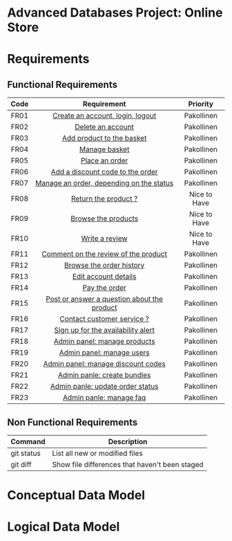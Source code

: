 # Advanced Databases Project: Online Store

# Requirements

## Functional Requirements

| Code | Requirement | Priority |
| :-: | :-: | :-: |
| FR01 | [ Create an account, login, logout ](../liitteet/f1_login.md) | Pakollinen |
| FR02 | [ Delete an account ](../liitteet/f1_login.md) | Pakollinen |
| FR03 | [ Add product to the basket ](../liitteet/f2_tools.md) | Pakollinen |
| FR04 | [ Manage basket ](../liitteet/f2_tools.md) | Pakollinen |
| FR05 | [ Place an order ](../liitteet/f3_delete_account.md) | Pakollinen |
| FR06 | [ Add a discount code to the order ](../liitteet/f3_delete_account.md) | Pakollinen |
| FR07 | [ Manage an order, depending on the status ](../liitteet/f3_delete_account.md) | Pakollinen |
| FR08 | [ Return the product ? ](../liitteet/f4_rating.md) | Nice to Have |
| FR09 | [ Browse the products ](../liitteet/f4_rating.md) | Nice to Have |
| FR10 | [ Write a review ](../liitteet/f5_comment.md) | Nice to Have |
| FR11 | [ Comment on the review of the product ](../liitteet/f6_rentatool.md) | Pakollinen |
| FR12 | [ Browse the order history ](../liitteet/f7_returntool.md) | Pakollinen |
| FR13 | [ Edit account details ](../liitteet/f7_returntool.md) | Pakollinen |
| FR14 | [ Pay the order ](../liitteet/f7_returntool.md) | Pakollinen |
| FR15 | [ Post or answer a question about the product ](../liitteet/f7_returntool.md) | Pakollinen |
| FR16 | [ Contact customer service ? ](../liitteet/f7_returntool.md) | Pakollinen |
| FR17 | [ Sign up for the availability alert ](../liitteet/f7_returntool.md) | Pakollinen |
| FR18 | [ Admin panel: manage products ](../liitteet/f7_returntool.md) | Pakollinen |
| FR19 | [ Admin panel: manage users ](../liitteet/f7_returntool.md) | Pakollinen |
| FR20 | [ Admin panel: manage discount codes ](../liitteet/f7_returntool.md) | Pakollinen |
| FR21 | [ Admin panle: create bundles ](../liitteet/f7_returntool.md) | Pakollinen |
| FR22 | [ Admin panle: update order status ](../liitteet/f7_returntool.md) | Pakollinen |
| FR23 | [ Admin panle: manage faq ](../liitteet/f7_returntool.md) | Pakollinen |

## Non Functional Requirements

| Command | Description |
| --- | --- |
| git status | List all new or modified files |
| git diff | Show file differences that haven't been staged |

# Conceptual Data Model

# Logical Data Model